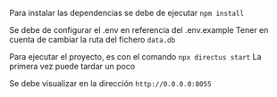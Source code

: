 Para instalar las dependencias se debe de ejecutar `npm install`

Se debe de configurar el .env en referencia del .env.example
Tener en cuenta de cambiar la ruta del fichero `data.db`

Para ejecutar el proyecto, es con el comando `npx directus start`
La primera vez puede tardar un poco

Se debe visualizar en la dirección `http://0.0.0.0:8055`
